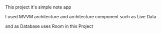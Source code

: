 This  project it's  simple note app 

I used MVVM architecture and  architecture component such as Live Data 

and as Database uses Room  in this Project
